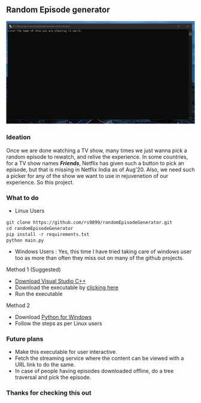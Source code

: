 ## Random Episode generator

![A quick demo](sample_run.gif)

### Ideation
Once we are done watching a TV show, many times we just wanna pick a random episode to rewatch,
and relive the experience. In some countries, for a TV show names ***Friends***, Netflix has given
such a button to pick an episode, but that is missing in Netflix India as of Aug'20. Also, we need such
a picker for any of the show we want to use in rejuvenetion of our experience. So this project.

### What to do
* Linux Users
```
git clone https://github.com/rs9899/randomEpisodeGenerator.git
cd randomEpisodeGenerator
pip install -r requirements.txt
python main.py
```

* Windows Users : Yes, this time I have tried taking care of windows user too as more than often they miss out
on many of the github projects.

Method 1 (Suggested)
* [Download Visual Studio C++](https://www.microsoft.com/en-in/download/details.aspx?id=48145)
* Download the executable by [clicking here](https://github.com/rs9899/randomEpisodeGenerator/raw/master/Final%20Executables/main.exe)
* Run the executable

Method 2
* Download [Python for Windows](https://www.python.org/downloads/windows/)
* Follow the steps as per Linux users

### Future plans
* Make this executable for user interactive.
* Fetch the streaming service where the content can be viewed with a URL link to do the same.
* In case of people having episodes downloaded offline, do a tree traversal and pick the episode.

### Thanks for checking this out
